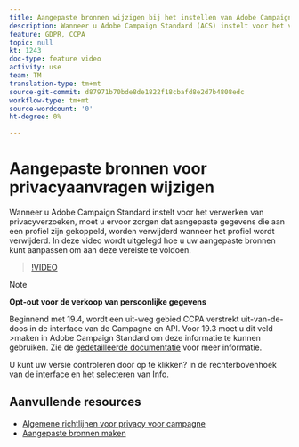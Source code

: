 ```yaml
---
title: Aangepaste bronnen wijzigen bij het instellen van Adobe Campaign Standard (ACS) voor privacyverzoeken
description: Wanneer u Adobe Campaign Standard (ACS) instelt voor het verwerken van privacyverzoeken, moet u ervoor zorgen dat aangepaste gegevens die aan een profiel zijn gekoppeld, worden verwijderd wanneer het profiel wordt verwijderd. In deze video wordt uitgelegd hoe u uw aangepaste bronnen kunt aanpassen om aan deze vereiste te voldoen.
feature: GDPR, CCPA
topic: null
kt: 1243
doc-type: feature video
activity: use
team: TM
translation-type: tm+mt
source-git-commit: d87971b70bde8de1822f18cbafd8e2d7b4808edc
workflow-type: tm+mt
source-wordcount: '0'
ht-degree: 0%

---
```



# Aangepaste bronnen voor privacyaanvragen wijzigen

Wanneer u Adobe Campaign Standard instelt voor het verwerken van privacyverzoeken, moet u ervoor zorgen dat aangepaste gegevens die aan een profiel zijn gekoppeld, worden verwijderd wanneer het profiel wordt verwijderd. In deze video wordt uitgelegd hoe u uw aangepaste bronnen kunt aanpassen om aan deze vereiste te voldoen.

>[!VIDEO](https://video.tv.adobe.com/v/23326?quality=12)

>[!NOTE]
>
>**Opt-out voor de verkoop van persoonlijke gegevens**
>
>Beginnend met 19.4, wordt een uit-weg gebied CCPA verstrekt uit-van-de-doos in de interface van de Campagne en API. Voor 19.3 moet u dit veld >maken in Adobe Campaign Standard om deze informatie te kunnen gebruiken. Zie de [gedetailleerde documentatie](https://helpx.adobe.com/campaign/kb/acs-privacy.html#ccpa) voor meer informatie.
>
> U kunt uw versie controleren door op te klikken? in de rechterbovenhoek van de interface en het selecteren van Info.

## Aanvullende resources

* [Algemene richtlijnen voor privacy voor campagne](https://helpx.adobe.com/nl/campaign/kb/campaign-privacy-overview.html)
* [Aangepaste bronnen maken](/help/managing-processes-and-data/custom-resources/creating-custom-resources.md)
